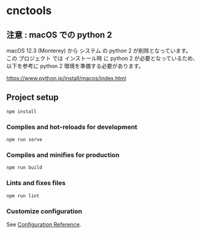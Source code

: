 # cnctools

## 注意 : macOS での python 2

macOS 12.3 (Monterey) から システム の python 2 が削除となっています。 <br>
この プロジェクト では インストール時 に python 2 が必要となっているため、以下を参考に python 2 環境を準備する必要があります。 <br>

https://www.python.jp/install/macos/index.html


## Project setup
```
npm install
```

### Compiles and hot-reloads for development
```
npm run serve
```

### Compiles and minifies for production
```
npm run build
```

### Lints and fixes files
```
npm run lint
```

### Customize configuration
See [Configuration Reference](https://cli.vuejs.org/config/).
